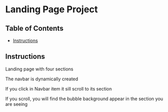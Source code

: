 # Landing Page Project

## Table of Contents

* [Instructions](#instructions)

## Instructions

Landing page with four sections 

The navbar is dynamically created 

If you click in Navbar item it sill scroll to its section

If you scroll, you will find the bubble background appear in the section you are seeing
